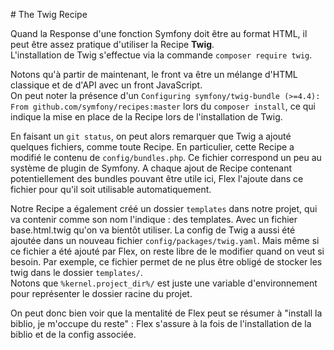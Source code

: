 # The Twig Recipe


Quand la Response d'une fonction Symfony doit être au format HTML, il peut être assez 
pratique d'utiliser la Recipe **Twig**.  
L'installation de Twig s'effectue via la commande `composer require twig`.  

Notons qu'à partir de maintenant, le front va être un mélange d'HTML classique et de 
d'API avec un front JavaScript.  
On peut noter la présence d'un `Configuring symfony/twig-bundle (>=4.4): From github.com/symfony/recipes:master`
lors du `composer install`, ce qui indique la mise en place de la Recipe lors de
l'installation de Twig.  

En faisant un `git status`, on peut alors remarquer que Twig a ajouté quelques fichiers, 
comme toute Recipe. En particulier, cette Recipe a modifié le contenu de
`config/bundles.php`. Ce fichier correspond un peu au système de plugin de Symfony. 
A chaque ajout de Recipe contenant potentiellement des bundles pouvant être utile ici, 
Flex l'ajoute dans ce fichier pour qu'il soit utilisable automatiquement.  

Notre Recipe a également créé un dossier `templates` dans notre projet, qui va contenir 
comme son nom l'indique : des templates. Avec un fichier base.html.twig qu'on va bientôt
utiliser. La config de Twig a aussi été ajoutée dans un nouveau fichier 
`config/packages/twig.yaml`. Mais même si ce fichier a été ajouté par Flex, on reste 
libre de le modifier quand on veut si besoin. Par exemple, ce fichier permet de ne plus 
être obligé de stocker les twig dans le dossier `templates/`.  
Notons que `%kernel.project_dir%/` est juste une variable d'environnement pour représenter
le dossier racine du projet.
 
On peut donc bien voir que la mentalité de Flex peut se résumer à "install la biblio, 
je m'occupe du reste" : Flex s'assure à la fois de l'installation de la biblio et de 
la config associée. 